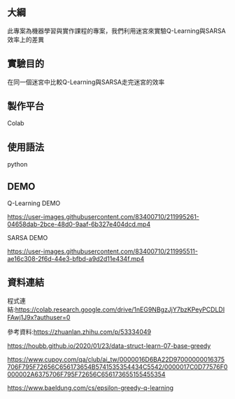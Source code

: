 大綱
---
此專案為機器學習與實作課程的專案，我們利用迷宮來實驗Q-Learning與SARSA效率上的差異

實驗目的
---
在同一個迷宮中比較Q-Learning與SARSA走完迷宮的效率

製作平台
---
Colab

使用語法
---
python

DEMO
---

Q-Learning DEMO

https://user-images.githubusercontent.com/83400710/211995261-04658dab-2bce-48d0-9aaf-6b327e404dcd.mp4

SARSA DEMO



https://user-images.githubusercontent.com/83400710/211995511-ae16c308-2f6d-44e3-bfbd-a9d2d11e434f.mp4




資料連結
---
程式連結:https://colab.research.google.com/drive/1nEG9NBgzJjY7bzKPeyPCDLDIFAwj1J9x?authuser=0

參考資料:https://zhuanlan.zhihu.com/p/53334049  

https://houbb.github.io/2020/01/23/data-struct-learn-07-base-greedy  

https://www.cupoy.com/qa/club/ai_tw/0000016D6BA22D97000000016375706F795F72656C656173654B5741535354434C5542/0000017C0D77576F0000002A6375706F795F72656C656173655155455354

https://www.baeldung.com/cs/epsilon-greedy-q-learning
